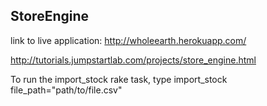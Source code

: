 ## StoreEngine
link to live application:
http://wholeearth.herokuapp.com/


http://tutorials.jumpstartlab.com/projects/store_engine.html

To run the import_stock rake task, type import_stock file_path="path/to/file.csv"